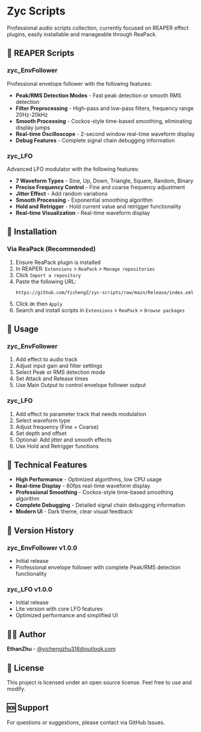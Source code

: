 # Zyc Scripts

Professional audio scripts collection, currently focused on REAPER effect plugins, easily installable and manageable through ReaPack.

## 🎵 REAPER Scripts

### zyc_EnvFollower
Professional envelope follower with the following features:
- **Peak/RMS Detection Modes** - Fast peak detection or smooth RMS detection
- **Filter Preprocessing** - High-pass and low-pass filters, frequency range 20Hz-20kHz
- **Smooth Processing** - Cockos-style time-based smoothing, eliminating display jumps
- **Real-time Oscilloscope** - 2-second window real-time waveform display
- **Debug Features** - Complete signal chain debugging information

### zyc_LFO
Advanced LFO modulator with the following features:
- **7 Waveform Types** - Sine, Up, Down, Triangle, Square, Random, Binary
- **Precise Frequency Control** - Fine and coarse frequency adjustment
- **Jitter Effect** - Add random variations
- **Smooth Processing** - Exponential smoothing algorithm
- **Hold and Retrigger** - Hold current value and retrigger functionality
- **Real-time Visualization** - Real-time waveform display

## 🚀 Installation

### Via ReaPack (Recommended)

1. Ensure ReaPack plugin is installed
2. In REAPER: `Extensions` > `ReaPack` > `Manage repositories`
3. Click `Import a repository`
4. Paste the following URL:
   ```
   https://github.com/YichengZ/zyc-scripts/raw/main/Release/index.xml
   ```
5. Click `OK` then `Apply`
6. Search and install scripts in `Extensions` > `ReaPack` > `Browse packages`

## 📖 Usage

### zyc_EnvFollower
1. Add effect to audio track
2. Adjust input gain and filter settings
3. Select Peak or RMS detection mode
4. Set Attack and Release times
5. Use Main Output to control envelope follower output

### zyc_LFO
1. Add effect to parameter track that needs modulation
2. Select waveform type
3. Adjust frequency (Fine + Coarse)
4. Set depth and offset
5. Optional: Add jitter and smooth effects
6. Use Hold and Retrigger functions

## 🔧 Technical Features

- **High Performance** - Optimized algorithms, low CPU usage
- **Real-time Display** - 60fps real-time waveform display
- **Professional Smoothing** - Cockos-style time-based smoothing algorithm
- **Complete Debugging** - Detailed signal chain debugging information
- **Modern UI** - Dark theme, clear visual feedback

## 📝 Version History

### zyc_EnvFollower v1.0.0
- Initial release
- Professional envelope follower with complete Peak/RMS detection functionality

### zyc_LFO v1.0.0
- Initial release
- Lite version with core LFO features
- Optimized performance and simplified UI

## 👨‍💻 Author

**EthanZhu** - [@yichengzhu316@outlook.com](mailto:yichengzhu316@outlook.com)

## 📄 License

This project is licensed under an open source license. Feel free to use and modify.

## 🆘 Support

For questions or suggestions, please contact via GitHub Issues.